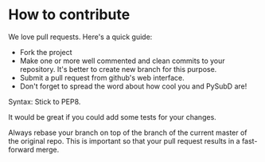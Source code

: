 How to contribute
==================
We love pull requests. Here's a quick guide:

- Fork the project
- Make one or more well commented and clean commits to your repository. It's better to create new branch for this purpose.
- Submit a pull request from github's web interface.
- Don't forget to spread the word about how cool you and PySubD are!

Syntax:
Stick to PEP8.

It would be great if you could add some tests for your changes.

Always rebase your branch on top of the branch of the current master of the original repo. This is important so that your pull request
results in a fast-forward merge.

